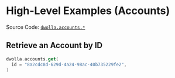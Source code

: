 # High-Level Examples (Accounts)
Source Code: [`dwolla.accounts.*`](https://github.com/Dwolla/dwolla-v2-kotlin/blob/main/src/main/kotlin/com/dwolla/api/AccountsApi.kt)

## Retrieve an Account by ID

```kotlin
dwolla.accounts.get(
  id = "8a2cdc8d-629d-4a24-98ac-40b735229fe2",
)
```
